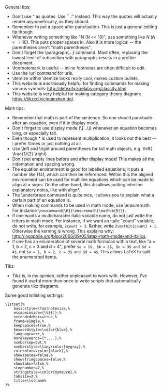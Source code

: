 General tips:

* Don't use " as quotes. Use \`\`..'' instead. This way the quotes will actually render asymmetrically, as they should.
* Remember to put a space after punctuation. This is just a general editing tip though.
* Whenever writing something like "N (N <= 10)", use something like $N$ ($N <= 10$). This puts proper spaces in. Also it is more logical -- the parentheses aren't "math parentheses".
* Don't forget the \paragraph{...} command. Most often, replacing the lowest level of subsection with paragraphs results in a prettier document.
* \\footnotemark is useful -- inline footnotes are often difficult to edit.
* Use the \url command for urls.
* \\itemize within \\itemize looks really cool, makes custom bullets.
* This website is enormously helpful for finding commands for making various symbols: http://detexify.kirelabs.org/classify.html.
* This website is very helpful for making category theory diagram: https://tikzcd.yichuanshen.de/.

Math tips:

* Remember that math is part of the sentence. So one should punctuate after an equation, even if it in display mode.
* Don't forget to use display mode (\\[...\\]) whenever an equation becomes long, or especially tall.
* Even though * is used to represent multiplication, it looks not the best -- I prefer \\times or just nothing at all.
* Use \left and \right around parentheses for tall math objects, e.g. \\left( \\frac{1}{2} \\right)
* Don't put empty lines before and after display mode! This makes all the indentation and spacing wrong.
* The equation environment is good for labelled equations; it puts a number like (14), which can then be referenced. Within this the aligned environment can be used for multiline equations which can be made to align at = signs. On the other hand, this disallows putting interline explanatory notes, like with align*.
* The \\underbrace command is quite nice, it allows you to explain what a certain part of an equation is.
* When making commands to be used in math mode, use \\ensuremath. For instance `\newcommand{\R}{\ensuremath{\mathbb{R}}}`.
* If one wants a multicharacter italic variable name, do not just write the letters in math mode. For instance, if we want an italic "count" variable, do not write, for example, `2count + 1`. Rather, write `2\mathit{count} + 1`. Otherwise the kerning is wrong. This explains why: http://logophile.org/blog/2006/09/05/latex-math-mode-and-italics.
* If one has an enumeration of several math formulas within text, like "a = 1, b = 2, c = 3 and d = 4", prefer `$a = 1$, $b = 2$, $c = 3$ and $d = 4$`, not `$a = 1, b = 2, c = 3$ and $d = 4$`. This allows LaTeX to split the enumerated items.

Tikz:

* Tikz is, in my opinion, rather unpleasant to work with. However, I've found it useful more than once to write scripts that automatically generate tikz diagrams.

Some good lstlisting settings:

```
\lstset{%
    basicstyle=\footnotesize,%
    escapeinside={\%}{)},%
    extendedchars=true,%
    frame=single,%
    keepspaces=true,%
    keywordstyle=\color{blue},%
    language=c++,%
    morekeywords={*,...},%
    numbersep=5pt,%
    numberstyle=\tiny\color{mygray},%
    rulecolor=\color{black},%
    showspaces=false,%
    showstringspaces=false,%
    showtabs=false,%
    stepnumber=2,%
    stringstyle=\color{mymauve},%
    tabsize=2,%
    title=\lstname%
}%
```
